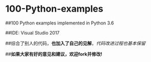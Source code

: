 # 100-Python-examples
##100 Python examples implemented in Python 3.6

##IDE: Visual Studio 2017

##综合了别人的代码，**也加入了自己的见解**，*代码改进过程也基本保留*

##**如果大家有好的意见和建议，欢迎fork并修改!**
